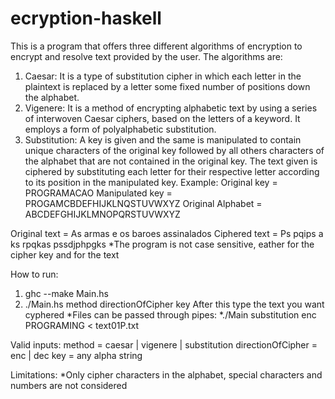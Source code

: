 # ecryption-haskell
This is a program that offers three different algorithms of encryption to encrypt and resolve text provided by the user.
The algorithms are:
1. Caesar: It is a type of substitution cipher in which each letter in the plaintext is replaced by a letter some fixed number of positions down the alphabet.
2. Vigenere: It is a method of encrypting alphabetic text by using a series of interwoven Caesar ciphers, based on the letters of a keyword. It employs a form of polyalphabetic substitution.
3. Substitution: A key is given and the same is manipulated to contain unique characters of the original key followed by all others characters of the alphabet that are not contained in the original key. The text given is ciphered by substituting each letter for their respective letter according to its position in the manipulated key. 
Example: 
  Original key      = PROGRAMACAO
  Manipulated key   = PROGAMCBDEFHIJKLNQSTUVWXYZ
  Original Alphabet = ABCDEFGHIJKLMNOPQRSTUVWXYZ
  
  Original text = As armas e os baroes assinalados
  Ciphered text = Ps pqips a ks rpqkas pssdjphpgks
*The program is not case sensitive, eather for the cipher key and for the text
 
How to run: 
1. ghc --make Main.hs
2. ./Main.hs method directionOfCipher key
After this type the text you want cyphered
*Files can be passed through pipes:
*./Main substitution enc PROGRAMING < text01P.txt


Valid inputs:
method = caesar | vigenere | substitution
directionOfCipher = enc | dec
key = any alpha string


Limitations:
*Only cipher characters in the alphabet, special characters and numbers are not considered 
